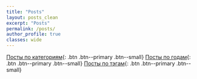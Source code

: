 ```yaml
---
title: "Posts"
layout: posts_clean
excerpt: "Posts"
permalink: /posts/
author_profile: true
classes: wide
---
```

[Посты по категориям](/posts/categories/){: .btn .btn--primary .btn--small}
[Посты по годам](/posts/year/){: .btn .btn--primary .btn--small}
[Посты по тэгам](/posts/tags/){: .btn .btn--primary .btn--small}